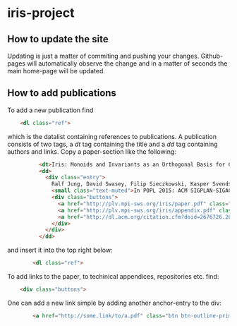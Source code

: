 # iris-project

## How to update the site

Updating is just a matter of commiting and pushing your changes. Github-pages will automatically observe the change and in a matter of seconds the main home-page will be updated. 

## How to add publications

To add a new publication find
```html
    <dl class="ref">
```
which is the datalist containing references to publications. A publication consists of two tags, a *dt* tag containing the title and a *dd* tag containing authors and links. Copy a paper-section like the following:

```html
          <dt>Iris: Monoids and Invariants as an Orthogonal Basis for Concurrent Reasoning</dt>
          <dd>
            <div class="entry">
              Ralf Jung, David Swasey, Filip Sieczkowski, Kasper Svendsen, Aaron Turon, Lars Birkedal, and Derek Dreyer<br />
              <small class="text-muted">In POPL 2015: ACM SIGPLAN-SIGACT Symposium on Principles of Programming Languages, Mumbai, India</small>
              <div class="buttons">
                <a href="http://plv.mpi-sws.org/iris/paper.pdf" class="btn btn-outline-primary btn-sm">.pdf</a>
                <a href="http://plv.mpi-sws.org/iris/appendix.pdf" class="btn btn-outline-primary btn-sm">technical appendix</a>
                <a href="http://dl.acm.org/citation.cfm?doid=2676726.2676980" class="btn btn-outline-primary btn-sm">publisher's site</a>
              </div>
            </div>
          </dd>
```

and insert it into the top right below:

```html
        <dl class="ref">
```

To add links to the paper, to techinical appendices, repositories etc. find:

```html
	<div class="buttons">
```

One can add a new link simple by adding another anchor-entry to the div:

```html
        <a href="http://some.link/to/a.pdf" class="btn btn-outline-primary btn-sm">name for link</a>
```